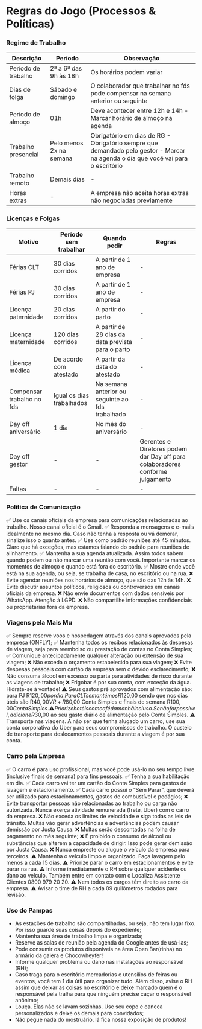 # Regras do Jogo (Processos & Políticas)

### Regime de Trabalho

|Descrição|Período|Observação|
|---------|-------|----------|
|Período de trabalho|2ª à 6ª das 9h às 18h|Os horários podem variar|
|Dias de folga|Sábado e domingo|O colaborador que trabalhar no fds pode compensar na semana anterior ou seguinte|
|Período de almoço|01h|Deve acontecer entre 12h e 14h - Marcar horário de almoço na agenda|
|Trabalho presencial|Pelo menos 2x na semana|Obrigatório em dias de RG - Obrigatório sempre que demandado pelo gestor - Marcar na agenda o dia que você vai para o escritório|
|Trabalho remoto|Demais dias|-|
|Horas extras|-|A empresa não aceita horas extras não negociadas previamente|

### Licenças e Folgas

|Motivo|Período sem trabalhar|Quando pedir|Regras|
|------|---------------------|------------|------|
|Férias CLT|30 dias corridos|A partir de 1 ano de empresa|-|	
|Férias PJ|30 dias corridos|A partir de 1 ano de empresa|-|	
|Licença paternidade|20 dias corridos|A partir do parto|-|
|Licença maternidade|120 dias corridos|A partir de 28 dias da data prevista para o parto|-|	
|Licença médica|De acordo com atestado|A partir da data do atestado|-|
|Compensar trabalho no fds|Igual os dias trabalhados|Na semana anterior ou seguinte ao fds trabalhado|-|	
|Day off aniversário|1 dia|No mês do aniversário|-|	
|Day off gestor|-|-|Gerentes e Diretores podem dar Day off para colaboradores conforme julgamento|
|Faltas|-|-|-|	 

### Política de Comunicação

✅ Use os canais oficiais da empresa para comunicações relacionadas ao trabalho. Nosso canal oficial é o Gmail.
✅ Responda a mensagens e e-mails idealmente no mesmo dia. Caso não tenha a resposta ou vá demorar, sinalize isso o quanto antes.
✅ Use como padrão reuniões até 45 minutos. Claro que há exceções, mas estamos falando do padrão para reuniões de alinhamento.
✅ Mantenha a sua agenda atualizada. Assim todos sabem quando podem ou não marcar uma reunião com você. Importante marcar os momentos de almoço e quando está fora do escritório.
✅ Mostre onde você está na sua agenda, ou seja, se trabalha de casa, no escritório ou na rua.
❌ Evite agendar reuniões nos horários de almoço, que são das 12h às 14h.
❌ Evite discutir assuntos políticos, religiosos ou controversos em canais oficiais da empresa.
❌ Não envie documentos com dados sensíveis por WhatsApp. Atenção à LGPD.
❌ Não compartilhe informações confidenciais ou proprietárias fora da empresa.

### Viagens pela Mais Mu

✅ Sempre reserve voos e hospedagem através dos canais aprovados pela empresa (ONFLY);
✅ Mantenha todos os recibos relacionados às despesas de viagem, seja para reembolso ou prestação de contas no Conta Simples;
✅ Comunique antecipadamente qualquer alteração ou extensão de sua viagem;
❌ Não exceda o orçamento estabelecido para sua viagem;
❌ Evite despesas pessoais com cartão da empresa sem o devido esclarecimento;
❌ Não consuma álcool em excesso ou parta para atividades de risco durante as viagens de trabalho;
❌ Frigobar é por sua conta, com exceção da água. Hidrate-se à vontade!
⚠️ Seus gastos pré aprovados com alimentação são: para PJ R$120,00 por dia. Para CLT se mantém os R$120,00 sendo que nos dias úteis são R$40,00 VR + R$80,00 Conta Simples e finais de semana R$100,00 Conta Simples.
⚠️ Priorize hotéis com café da manhã incluso. Se não for possível, adicione R$30,00 ao seu gasto diário de alimentação pelo Conta Simples.
⚠️ Transporte nas viagens. A não ser que tenha alugado um carro, use sua conta corporativa do Uber para seus compromissos de trabalho. O custeio de transporte para deslocamentos pessoais durante a viagem é por sua conta.

### Carro pela Empresa

✅ O carro é para uso profissional, mas você pode usá-lo no seu tempo livre (inclusive finais de semana) para fins pessoais.
✅ Tenha a sua habilitação em dia.
✅ Cada carro vai ter um cartão do Conta Simples para gastos de lavagem e estacionamento.
✅ Cada carro possui o “Sem Parar”, que deverá ser utilizado para estacionamentos, gastos de combustível e pedágios;
❌ Evite transportar pessoas não relacionadas ao trabalho ou carga não autorizada. Nunca exerça atividade remunerada (frete, Uber) com o carro da empresa.
❌ Não exceda os limites de velocidade e siga todas as leis de trânsito. Multas vão gerar advertências e advertências podem causar demissão por Justa Causa.
❌ Multas serão descontadas na folha de pagamento no mês seguinte;
❌ É proibido o consumo de álcool ou substâncias que alterem a capacidade de dirigir. Isso pode gerar demissão por Justa Causa.
❌ Nunca empreste ou alugue o veículo da empresa para terceiros.
⚠️ Mantenha o veículo limpo e organizado. Faça lavagem pelo menos a cada 15 dias.
⚠️ Priorize parar o carro em estacionamentos e evite parar na rua.
⚠️ Informe imediatamente o RH sobre qualquer acidente ou dano ao veículo. Também entre em contato com o Localiza Assistente Clientes 0800 979 20 20. 
⚠️ Nem todos os cargos têm direito ao carro da empresa.
⚠️ Avisar o time de RH a cada 09 quilômetros rodados para revisão.

### Uso do Pampas

- As estações de trabalho são compartilhadas, ou seja, não tem lugar fixo. Por isso guarde suas coisas depois do expediente;
- Mantenha sua área de trabalho limpa e organizada;
- Reserve as salas de reunião pela agenda do Google antes de usá-las;
- Pode consumir os produtos disponíveis na área Open Bar(rinha) no armário da galera e Chocowheyfer!
- Informe qualquer problema ou dano nas instalações ao responsável (RH);
- Caso traga para o escritório mercadorias e utensílios de feiras ou eventos, você tem 1 dia útil para organizar tudo. Além disso, avise o RH assim que deixar as coisas no escritório e deixe marcado quem é o responsável pela tralha para que ninguém precise caçar o responsável anônimo;
- Louça. Elas não se lavam sozinhas. Use seu copo e caneca personalizados e deixe os demais para convidados;
- Não pegue nada do mostruário, lá fica nossa exposição de produtos!
